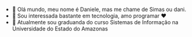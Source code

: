 - 👋 Olá mundo, meu nome é Daniele, mas me chame de Simas ou dani.
- 👀 Sou interessada bastante em tecnologia, amo programar ❤
- 🌱 Atualmente sou graduanda do curso Sistemas de Informação na Universidade do Estado do Amazonas
<!---
danisimas/danisimas is a ✨ special ✨ repository because its `README.md` (this file) appears on your GitHub profile.
You can click the Preview link to take a look at your changes.
--->
